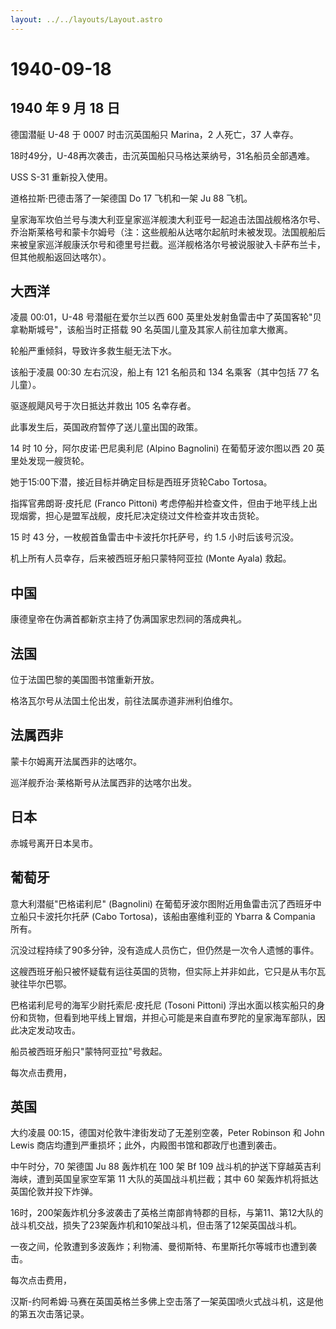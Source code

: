 ```yaml
---
layout: ../../layouts/Layout.astro
---
```


# 1940-09-18

## 1940 年 9 月 18 日

德国潜艇 U-48 于 0007 时击沉英国船只 Marina，2 人死亡，37 人幸存。

18时49分，U-48再次袭击，击沉英国船只马格达莱纳号，31名船员全部遇难。

USS S-31 重新投入使用。

道格拉斯·巴德击落了一架德国 Do 17 飞机和一架 Ju 88 飞机。

皇家海军坎伯兰号与澳大利亚皇家巡洋舰澳大利亚号一起追击法国战舰格洛尔号、乔治斯莱格号和蒙卡尔姆号（注：这些舰船从达喀尔起航时未被发现。法国舰船后来被皇家巡洋舰康沃尔号和德里号拦截。巡洋舰格洛尔号被说服驶入卡萨布兰卡，但其他舰船返回达喀尔）。

## 大西洋

凌晨 00:01，U-48 号潜艇在爱尔兰以西 600
英里处发射鱼雷击中了英国客轮"贝拿勒斯城号"，该船当时正搭载 90
名英国儿童及其家人前往加拿大撤离。

轮船严重倾斜，导致许多救生艇无法下水。

该船于凌晨 00:30 左右沉没，船上有 121 名船员和 134 名乘客（其中包括 77
名儿童）。

驱逐舰飓风号于次日抵达并救出 105 名幸存者。

此事发生后，英国政府暂停了送儿童出国的政策。

14 时 10 分，阿尔皮诺·巴尼奥利尼 (Alpino Bagnolini) 在葡萄牙波尔图以西
20 英里处发现一艘货轮。

她于15:00下潜，接近目标并确定目标是西班牙货轮Cabo Tortosa。

指挥官弗朗哥·皮托尼 (Franco Pittoni)
考虑停船并检查文件，但由于地平线上出现烟雾，担心是盟军战舰，皮托尼决定绕过文件检查并攻击货轮。

15 时 43 分，一枚舰首鱼雷击中卡波托尔托萨号，约 1.5 小时后该号沉没。

机上所有人员幸存，后来被西班牙船只蒙特阿亚拉 (Monte Ayala) 救起。

## 中国

康德皇帝在伪满首都新京主持了伪满国家忠烈祠的落成典礼。

## 法国

位于法国巴黎的美国图书馆重新开放。

格洛瓦尔号从法国土伦出发，前往法属赤道非洲利伯维尔。

## 法属西非

蒙卡尔姆离开法属西非的达喀尔。

巡洋舰乔治·莱格斯号从法属西非的达喀尔出发。

## 日本

赤城号离开日本吴市。

## 葡萄牙

意大利潜艇"巴格诺利尼" (Bagnolini)
在葡萄牙波尔图附近用鱼雷击沉了西班牙中立船只卡波托尔托萨 (Cabo
Tortosa)，该船由塞维利亚的 Ybarra & Compania 所有。

沉没过程持续了90多分钟，没有造成人员伤亡，但仍然是一次令人遗憾的事件。

这艘西班牙船只被怀疑载有运往英国的货物，但实际上并非如此，它只是从韦尔瓦驶往毕尔巴鄂。

巴格诺利尼号的海军少尉托索尼·皮托尼 (Tosoni Pittoni)
浮出水面以核实船只的身份和货物，但看到地平线上冒烟，并担心可能是来自直布罗陀的皇家海军部队，因此决定发动攻击。

船员被西班牙船只"蒙特阿亚拉"号救起。

每次点击费用，

## 英国

大约凌晨 00:15，德国对伦敦牛津街发动了无差别空袭，Peter Robinson 和 John
Lewis 商店均遭到严重损坏；此外，内殿图书馆和郡政厅也遭到袭击。

中午时分，70 架德国 Ju 88 轰炸机在 100 架 Bf 109
战斗机的护送下穿越英吉利海峡，遭到英国皇家空军第 11
大队的英国战斗机拦截；其中 60 架轰炸机将抵达英国伦敦并投下炸弹。

16时，200架轰炸机分多波袭击了英格兰南部肯特郡的目标，与第11、第12大队的战斗机交战，损失了23架轰炸机和10架战斗机，但击落了12架英国战斗机。

一夜之间，伦敦遭到多波轰炸；利物浦、曼彻斯特、布里斯托尔等城市也遭到袭击。

每次点击费用，

汉斯-约阿希姆·马赛在英国英格兰多佛上空击落了一架英国喷火式战斗机，这是他的第五次击落记录。